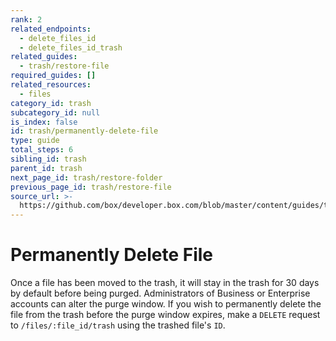 ```yaml
---
rank: 2
related_endpoints:
  - delete_files_id
  - delete_files_id_trash
related_guides:
  - trash/restore-file
required_guides: []
related_resources:
  - files
category_id: trash
subcategory_id: null
is_index: false
id: trash/permanently-delete-file
type: guide
total_steps: 6
sibling_id: trash
parent_id: trash
next_page_id: trash/restore-folder
previous_page_id: trash/restore-file
source_url: >-
  https://github.com/box/developer.box.com/blob/master/content/guides/trash/permanently-delete-file.md
---
```


# Permanently Delete File

Once a file has been moved to the trash, it will stay in the trash for 30
days by default before being purged. Administrators of Business or
Enterprise accounts can alter the purge window. If you wish to permanently
delete the file from the trash before the purge window expires, make a `DELETE`
request to `/files/:file_id/trash` using the trashed file's `ID`.

<Samples id='delete_files_id_trash' >

</Samples>

